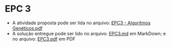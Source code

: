# EPC 3

- A atividade proposta pode ser lida no arquivo: [EPC3 - Algoritmos Genéticos.pdf](https://github.com/VitorDiToro/EC016-IA/blob/master/EPC3/EPC3%20-%20Algoritmos%20Gen%C3%A9ticos.pdf)
- A solução entregue pode ser lido no arquivo: [EPC3.md](https://github.com/VitorDiToro/EC016-IA/blob/master/EPC3/EPC3.md) em MarkDown;  e no arquivo: [EPC3.pdf](https://github.com/VitorDiToro/EC016-IA/blob/master/EPC3/EPC3.pdf) em PDF

